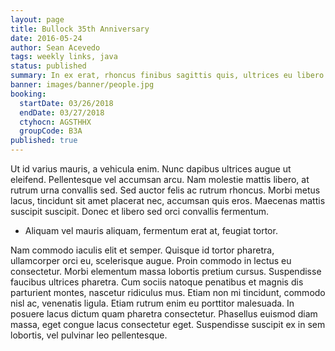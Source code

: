 ```yaml
---
layout: page
title: Bullock 35th Anniversary
date: 2016-05-24
author: Sean Acevedo
tags: weekly links, java
status: published
summary: In ex erat, rhoncus finibus sagittis quis, ultrices eu libero.
banner: images/banner/people.jpg
booking:
  startDate: 03/26/2018
  endDate: 03/27/2018
  ctyhocn: AGSTHHX
  groupCode: B3A
published: true
---
```

Ut id varius mauris, a vehicula enim. Nunc dapibus ultrices augue ut eleifend. Pellentesque vel accumsan arcu. Nam molestie mattis libero, at rutrum urna convallis sed. Sed auctor felis ac rutrum rhoncus. Morbi metus lacus, tincidunt sit amet placerat nec, accumsan quis eros. Maecenas mattis suscipit suscipit. Donec et libero sed orci convallis fermentum.

* Aliquam vel mauris aliquam, fermentum erat at, feugiat tortor.

Nam commodo iaculis elit et semper. Quisque id tortor pharetra, ullamcorper orci eu, scelerisque augue. Proin commodo in lectus eu consectetur. Morbi elementum massa lobortis pretium cursus. Suspendisse faucibus ultrices pharetra. Cum sociis natoque penatibus et magnis dis parturient montes, nascetur ridiculus mus. Etiam non mi tincidunt, commodo nisl ac, venenatis ligula. Etiam rutrum enim eu porttitor malesuada. In posuere lacus dictum quam pharetra consectetur. Phasellus euismod diam massa, eget congue lacus consectetur eget. Suspendisse suscipit ex in sem lobortis, vel pulvinar leo pellentesque.
